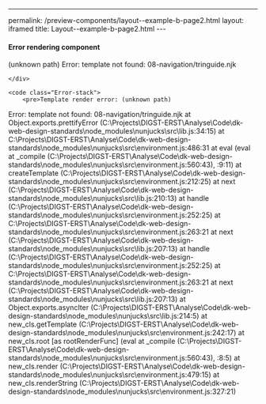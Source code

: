 --- 
permalink: /preview-components/layout--example-b-page2.html
layout: iframed 
title: Layout--example-b-page2.html
---<!DOCTYPE html>
<html lang="en-US" dir="ltr" class="no-js">
<head>
    <meta charset="UTF-8">
    <meta name="viewport" content="width=device-width, initial-scale=1">
    <script>
    window.frctl = {
        env: 'static'
    };
    </script>
    <script>var cl = document.querySelector('html').classList; cl.remove('no-js'); cl.add('has-js');</script>
    <link rel="shortcut icon" href="../../themes/mandelbrot/favicon.ico" type="image/ico">

<link rel="stylesheet" href="../../themes/mandelbrot/css/white.css?cachebust=1.2.0" type="text/css">


<title>Error rendering component layout--example-b-page2 | Frontend Styleguide</title>

</head>
<body>



<div class="Frame Frame--full" id="frame">


<div class="Error Error--render">
    <h4 class="Error-title">Error rendering component</h4>
    <div class="Error-message Prose">
        <p>(unknown path)
  Error: template not found: 08-navigation/tringuide.njk</p>

    </div>
    
    <code class="Error-stack">
        <pre>Template render error: (unknown path)
  Error: template not found: 08-navigation/tringuide.njk
    at Object.exports.prettifyError (C:\Projects\DIGST-ERST\Analyse\Code\dk-web-design-standards\node_modules\nunjucks\src\lib.js:34:15)
    at C:\Projects\DIGST-ERST\Analyse\Code\dk-web-design-standards\node_modules\nunjucks\src\environment.js:486:31
    at eval (eval at _compile (C:\Projects\DIGST-ERST\Analyse\Code\dk-web-design-standards\node_modules\nunjucks\src\environment.js:560:43), <anonymous>:9:11)
    at createTemplate (C:\Projects\DIGST-ERST\Analyse\Code\dk-web-design-standards\node_modules\nunjucks\src\environment.js:212:25)
    at next (C:\Projects\DIGST-ERST\Analyse\Code\dk-web-design-standards\node_modules\nunjucks\src\lib.js:210:13)
    at handle (C:\Projects\DIGST-ERST\Analyse\Code\dk-web-design-standards\node_modules\nunjucks\src\environment.js:252:25)
    at C:\Projects\DIGST-ERST\Analyse\Code\dk-web-design-standards\node_modules\nunjucks\src\environment.js:263:21
    at next (C:\Projects\DIGST-ERST\Analyse\Code\dk-web-design-standards\node_modules\nunjucks\src\lib.js:207:13)
    at handle (C:\Projects\DIGST-ERST\Analyse\Code\dk-web-design-standards\node_modules\nunjucks\src\environment.js:252:25)
    at C:\Projects\DIGST-ERST\Analyse\Code\dk-web-design-standards\node_modules\nunjucks\src\environment.js:263:21
    at next (C:\Projects\DIGST-ERST\Analyse\Code\dk-web-design-standards\node_modules\nunjucks\src\lib.js:207:13)
    at Object.exports.asyncIter (C:\Projects\DIGST-ERST\Analyse\Code\dk-web-design-standards\node_modules\nunjucks\src\lib.js:214:5)
    at new_cls.getTemplate (C:\Projects\DIGST-ERST\Analyse\Code\dk-web-design-standards\node_modules\nunjucks\src\environment.js:242:17)
    at new_cls.root [as rootRenderFunc] (eval at _compile (C:\Projects\DIGST-ERST\Analyse\Code\dk-web-design-standards\node_modules\nunjucks\src\environment.js:560:43), <anonymous>:8:5)
    at new_cls.render (C:\Projects\DIGST-ERST\Analyse\Code\dk-web-design-standards\node_modules\nunjucks\src\environment.js:479:15)
    at new_cls.renderString (C:\Projects\DIGST-ERST\Analyse\Code\dk-web-design-standards\node_modules\nunjucks\src\environment.js:327:21)</pre>
    </code>
    
</div>


</div>




<script src="../../themes/mandelbrot/js/mandelbrot.js?cachebust=1.2.0"></script>



</body>
</html>
